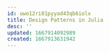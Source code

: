 ```yaml
---
id: uwo12ri81pyyad43qb6iolx
title: Design Patterns in Julia
desc: ''
updated: 1667914092989
created: 1667913631942
---
```



